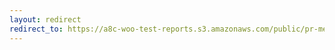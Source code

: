 ```yaml
---
layout: redirect
redirect_to: https://a8c-woo-test-reports.s3.amazonaws.com/public/pr-merge/40322/e2e/index.html
---
```

